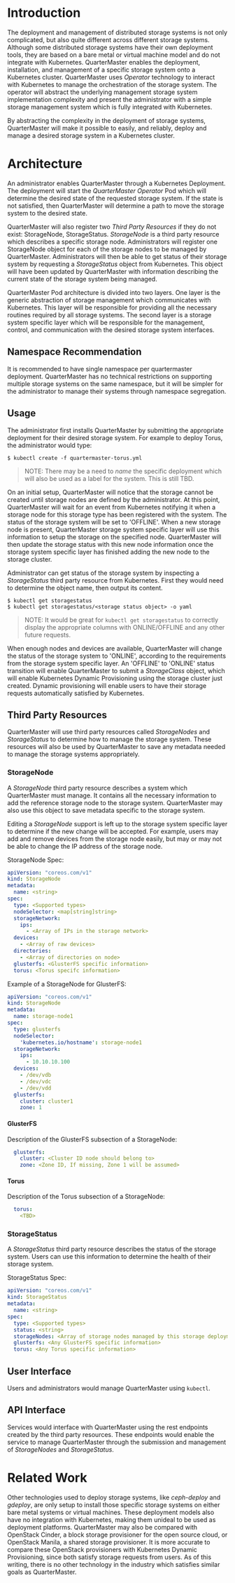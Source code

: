 # Introduction
The deployment and management of distributed storage systems is not only
complicated, but also quite different across different storage systems.
Although some distributed storage systems have their own deployment tools,
they are based on a bare metal or virtual machine model and do not integrate
with Kubernetes.  QuarterMaster enables the deployment, installation, and
management of a specific storage system onto a Kubernetes cluster.
QuarterMaster uses _Operator_ technology to interact with Kubernetes to
manage the orchestration of the storage system.  The operator will abstract
the underlying management storage system implementation complexity and
present the administrator with a simple storage management system which is
fully integrated with Kubernetes.

By abstracting the complexity in the deployment of storage systems,
QuarterMaster will make it possible to easily, and reliably, deploy and
manage a desired storage system in a Kubernetes cluster.

# Architecture
An administrator enables QuarterMaster through a Kubernetes Deployment.
The deployment will start the _QuarterMaster Operator_ Pod which will
determine the desired state of the requested storage system.  If the state
is not satisfied, then QuarterMaster will determine a path to move the
storage system to the desired state.

QuarterMaster will also register two _Third Party Resources_ if they do
not exist: StorageNode, StorageStatus.  _StorageNode_ is a third party
resource which describes a specific storage node.  Administrators will
register one StorageNode object for each of the storage nodes to be managed
by QuarterMaster.  Administrators will then be able to get status of their
storage system by requesting a _StorageStatus_ object from Kubernetes.  This
object will have been updated by QuarterMaster with information describing
the current state of the storage system being managed.

QuarterMaster Pod architecture is divided into two layers.  One layer
is the generic abstraction of storage management which communicates
with Kubernetes.  This layer will be responsible for providing all
the necessary routines required by all storage systems. The second
layer is a storage system specific layer which will be responsible
for the management, control, and communication with the desired
storage system interfaces.

## Namespace Recommendation
It is recommended to have single namespace per quartermaster
deployment. QuarterMaster has no technical restrictions on supporting
multiple storage systems on the same namespace, but it will be simpler
for the administrator to manage their systems through namespace segregation.

## Usage
The administrator first installs QuarterMaster by submitting the appropriate
deployment for their desired storage system.  For example to deploy Torus,
the administrator would type:

```
$ kubectl create -f quartermaster-torus.yml
```

> NOTE: There may be a need to _name_ the specific deployment which will
> also be used as a label for the system.  This is still TBD.

On an initial setup, QuarterMaster will notice that the storage cannot
be created until storage nodes are defined by the administrator.  At this
point, QuarterMaster will wait for an event from Kubernetes notifying it when
a storage node for this storage type has been registered with the system.
The status of the storage system will be set to 'OFFLINE'.  When a new
storage node is present, QuarterMaster storage system specific layer will
use this information to setup the storage on the specified node.
QuarterMaster will then update the storage status with this new node
information once the storage system specific layer has finished adding
the new node to the storage cluster.

Administrator can get status of the storage system by inspecting a
_StorageStatus_ third party resource from Kubernetes.  First they would
need to determine the object name, then output its content.

```
$ kubectl get storagestatus
$ kubectl get storagestatus/<storage status object> -o yaml
```

> NOTE: It would be great for `kubectl get storagestatus` to correctly
> display the appropriate columns with ONLINE/OFFLINE and any other
> future requests.

When enough nodes and devices are available, QuarterMaster will change
the status of the storage system to 'ONLINE', according to the requirements
from the storage system specific layer.  An 'OFFLINE' to 'ONLINE' status
transition will enable QuarterMaster to submit a _StorageClass_ object,
which will enable Kubernetes Dynamic Provisioning using the storage
cluster just created.  Dynamic provisioning will enable users to
have their storage requests automatically satisfied by Kubernetes.

## Third Party Resources
QuarterMaster will use third party resources called _StorageNodes_ and
_StorageStatus_ to determine how to manage the storage system.  These
resources will also be used by QuarterMaster to save any metadata needed
to manage the storage systems appropriately.

### StorageNode
A _StorageNode_ third party resource describes a system which QuarterMaster
must manage.  It contains all the necessary information to add the reference
storage node to the storage system. QuarterMaster may also use this object
to save metadata specific to the storage system.

Editing a _StorageNode_ support is left up to the storage system specific
layer to determine if the new change will be accepted.  For example,  users
may add and remove devices from the storage node easily, but may or may not
be able to change the IP address of the storage node.

StorageNode Spec:

```yaml
apiVersion: "coreos.com/v1"
kind: StorageNode
metadata:
  name: <string>
spec:
  type: <Supported types>
  nodeSelector: <map[string]string>
  storageNetwork:
    ips:
      - <Array of IPs in the storage network>
  devices:
    - <Array of raw devices>
  directories:
    - <Array of directories on node>
  glusterfs: <GlusterFS specific information>
  torus: <Torus specifc information>
```

Example of a StorageNode for GlusterFS:

```yaml
apiVersion: "coreos.com/v1"
kind: StorageNode
metadata:
  name: storage-node1
spec:
  type: glusterfs
  nodeSelector:
    'kubernetes.io/hostname': storage-node1
  storageNetwork:
    ips:
      - 10.10.10.100
  devices:
    - /dev/vdb
    - /dev/vdc
    - /dev/vdd
  glusterfs:
    cluster: cluster1
    zone: 1
```

#### GlusterFS

Description of the GlusterFS subsection of a StorageNode:

```yaml
  glusterfs:
    cluster: <Cluster ID node should belong to>
    zone: <Zone ID, If missing, Zone 1 will be assumed>
```

#### Torus

Description of the Torus subsection of a StorageNode:

```yaml
  torus:
    <TBD>
```

### StorageStatus
A _StorageStatus_ third party resource describes the status of the storage
system.  Users can use this information to determine the health of their
storage system.

StorageStatus Spec:

```yaml
apiVersion: "coreos.com/v1"
kind: StorageStatus
metadata:
  name: <string>
spec:
  type: <Supported types>
  status: <string>
  storageNodes: <Array of storage nodes managed by this storage deployment>
  glusterfs: <Any GlusterFS specific information>
  torus: <Any Torus specific information>
```

## User Interface
Users and administrators would manage QuarterMaster using `kubectl`.

## API Interface
Services would interface with QuarterMaster using the rest endpoints
created by the third party resources.  These endpoints would enable
the service to manage QuarterMaster through the submission and management
of _StorageNodes_ and _StorageStatus_.

# Related Work
Other technologies used to deploy storage systems, like _ceph-deploy_ and
_gdeploy_, are only setup to install those specific storage systems on
either bare metal systems or virtual machines.  These deployment models
also have no integration with Kubernetes, making them unideal to be used
as deployment platforms.  QuarterMaster may also be compared with OpenStack
Cinder, a block storage provisioner for the open source cloud, or OpenStack
Manila, a shared storage provisioner.  It is more accurate to compare these
OpenStack provisioners with Kubernetes Dynamic Provisioning, since both
satisfy storage requests from users.  As of this writing, there is no
other technology in the industry which satisfies similar goals as
QuarterMaster.
